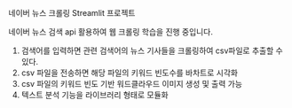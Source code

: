 네이버 뉴스 크롤링 Streamlit 프로젝트

네이버 뉴스 검색 api 활용하여 웹 크롤링 학습을 진행 중입니다.


1. 검색어를 입력하면 관련 검색어의 뉴스 기사들을 크롤링하여 csv파일로 추출할 수 있다.
2. csv 파일을 전송하면 해당 파일의 키워드 빈도수를 바차트로 시각화
3. csv 파일의 키워드 빈도 기반 워드클라우드 이미지 생성 및 출력 가능
4. 텍스트 분석 기능을 라이브러리 형태로 모듈화

